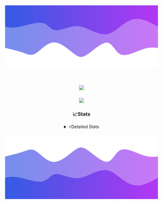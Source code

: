 ![Header](./header.png)
<div align="center">

<h1 align="center">
  <a href="https://git.io/typing-svg">
    <img src="https://readme-typing-svg.herokuapp.com/?lines=Hello,+There!+%F0%9F%91%8B;This+is+chicho.;Owner+on+Ocean;&center=true&size=25">
  </a>
</h1>
  
<p align="center">
  <img src="https://lanyard.cnrad.dev/api/852683595378196480" />
</p>

### 📈Stats
<details>
    <summary> ⚡Detailed Stats</summary>
    <br/>

<!--START_SECTION:waka-->
![Code Time](http://img.shields.io/badge/Code%20Time-978%20hrs%2058%20mins-blue)

![Profile Views](http://img.shields.io/badge/Profile%20Views-0-blue)

**🐱 My GitHub Data** 

> 📦 188.1 kB Used in GitHub's Storage 
 > 
> 🏆 0 Contributions in the Year 2025
 > 
> 🚫 Not Opted to Hire
 > 
> 📜 15 Public Repositories 
 > 
> 🔑 13 Private Repositories 
 > 
**I'm a Night 🦉** 

```text
🌞 Morning                25 commits          █░░░░░░░░░░░░░░░░░░░░░░░░   04.75 % 
🌆 Daytime                72 commits          ███░░░░░░░░░░░░░░░░░░░░░░   13.69 % 
🌃 Evening                235 commits         ███████████░░░░░░░░░░░░░░   44.68 % 
🌙 Night                  194 commits         █████████░░░░░░░░░░░░░░░░   36.88 % 
```
📅 **I'm Most Productive on Friday** 

```text
Monday                   27 commits          █░░░░░░░░░░░░░░░░░░░░░░░░   05.13 % 
Tuesday                  114 commits         █████░░░░░░░░░░░░░░░░░░░░   21.67 % 
Wednesday                83 commits          ████░░░░░░░░░░░░░░░░░░░░░   15.78 % 
Thursday                 72 commits          ███░░░░░░░░░░░░░░░░░░░░░░   13.69 % 
Friday                   125 commits         ██████░░░░░░░░░░░░░░░░░░░   23.76 % 
Saturday                 59 commits          ███░░░░░░░░░░░░░░░░░░░░░░   11.22 % 
Sunday                   46 commits          ██░░░░░░░░░░░░░░░░░░░░░░░   08.75 % 
```


📊 **This Week I Spent My Time On** 

```text
🕑︎ Time Zone: America/Argentina/Buenos_Aires

💬 Programming Languages: 
TypeScript               43 hrs 11 mins      ███████████████████████░░   91.98 % 
JSON                     1 hr 43 mins        █░░░░░░░░░░░░░░░░░░░░░░░░   03.68 % 
Other                    44 mins             ░░░░░░░░░░░░░░░░░░░░░░░░░   01.58 % 
JavaScript               18 mins             ░░░░░░░░░░░░░░░░░░░░░░░░░   00.65 % 
Git Config               15 mins             ░░░░░░░░░░░░░░░░░░░░░░░░░   00.55 % 

🔥 Editors: 
Cursor                   46 hrs 57 mins      █████████████████████████   100.00 % 

🐱‍💻 Projects: 
ocean-backend            45 hrs              ████████████████████████░   95.85 % 
Proyecto                 48 mins             ░░░░░░░░░░░░░░░░░░░░░░░░░   01.71 % 
backend-ocean            34 mins             ░░░░░░░░░░░░░░░░░░░░░░░░░   01.22 % 
novapulse                13 mins             ░░░░░░░░░░░░░░░░░░░░░░░░░   00.48 % 
Unknown Project          9 mins              ░░░░░░░░░░░░░░░░░░░░░░░░░   00.34 % 

💻 Operating System: 
Windows                  46 hrs 57 mins      █████████████████████████   100.00 % 
```

**I Mostly Code in JavaScript** 

```text
JavaScript               8 repos             ██████░░░░░░░░░░░░░░░░░░░   23.53 % 
HTML                     7 repos             █████░░░░░░░░░░░░░░░░░░░░   20.59 % 
TypeScript               4 repos             ███░░░░░░░░░░░░░░░░░░░░░░   11.76 % 
Astro                    2 repos             █░░░░░░░░░░░░░░░░░░░░░░░░   05.88 % 
SCSS                     1 repo              █░░░░░░░░░░░░░░░░░░░░░░░░   02.94 % 
```




 Last Updated on 18/01/2025 23:14:38 UTC
<!--END_SECTION:waka-->
</details>

![Footer](./footer.png)
